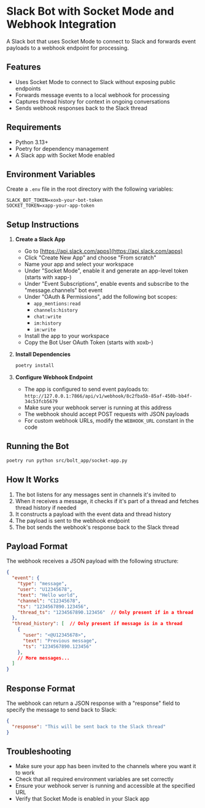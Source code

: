 # Slack Bot with Socket Mode and Webhook Integration

A Slack bot that uses Socket Mode to connect to Slack and forwards event payloads to a webhook endpoint for processing.

## Features

- Uses Socket Mode to connect to Slack without exposing public endpoints
- Forwards message events to a local webhook for processing
- Captures thread history for context in ongoing conversations
- Sends webhook responses back to the Slack thread

## Requirements

- Python 3.13+
- Poetry for dependency management
- A Slack app with Socket Mode enabled

## Environment Variables

Create a `.env` file in the root directory with the following variables:

```
SLACK_BOT_TOKEN=xoxb-your-bot-token
SOCKET_TOKEN=xapp-your-app-token
```

## Setup Instructions

1. **Create a Slack App**
   - Go to [https://api.slack.com/apps](https://api.slack.com/apps)
   - Click "Create New App" and choose "From scratch"
   - Name your app and select your workspace
   - Under "Socket Mode", enable it and generate an app-level token (starts with xapp-)
   - Under "Event Subscriptions", enable events and subscribe to the "message.channels" bot event
   - Under "OAuth & Permissions", add the following bot scopes:
     - `app_mentions:read`
     - `channels:history`
     - `chat:write`
     - `im:history`
     - `im:write`
   - Install the app to your workspace
   - Copy the Bot User OAuth Token (starts with xoxb-)

2. **Install Dependencies**
   ```bash
   poetry install
   ```

3. **Configure Webhook Endpoint**
   - The app is configured to send event payloads to: `http://127.0.0.1:7866/api/v1/webhook/8c2fba5b-85af-450b-bb4f-34c53fcb5679`
   - Make sure your webhook server is running at this address
   - The webhook should accept POST requests with JSON payloads
   - For custom webhook URLs, modify the `WEBHOOK_URL` constant in the code

## Running the Bot

```bash
poetry run python src/bolt_app/socket-app.py
```

## How It Works

1. The bot listens for any messages sent in channels it's invited to
2. When it receives a message, it checks if it's part of a thread and fetches thread history if needed
3. It constructs a payload with the event data and thread history
4. The payload is sent to the webhook endpoint
5. The bot sends the webhook's response back to the Slack thread

## Payload Format

The webhook receives a JSON payload with the following structure:

```json
{
  "event": {
    "type": "message",
    "user": "U12345678",
    "text": "Hello world",
    "channel": "C12345678",
    "ts": "1234567890.123456",
    "thread_ts": "1234567890.123456"  // Only present if in a thread
  },
  "thread_history": [  // Only present if message is in a thread
    {
      "user": "<@U12345678>",
      "text": "Previous message",
      "ts": "1234567890.123456"
    },
    // More messages...
  ]
}
```

## Response Format

The webhook can return a JSON response with a "response" field to specify the message to send back to Slack:

```json
{
  "response": "This will be sent back to the Slack thread"
}
```

## Troubleshooting

- Make sure your app has been invited to the channels where you want it to work
- Check that all required environment variables are set correctly
- Ensure your webhook server is running and accessible at the specified URL
- Verify that Socket Mode is enabled in your Slack app
